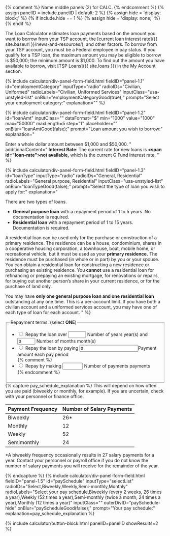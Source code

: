 {% comment %}
Name middle panels (2) for CALC.
{% endcomment %}
{% assign panelID = include.panelID | default: 2 %}
{% assign hide = 'display: block;' %}
{% if include.hide == 1 %} {% assign hide = 'display: none;' %} {% endif %}

<!-- PANEL 1 -->
<section id="panel-{{ panelID }}" class="calculator-panel" style="{{ hide }}"  markdown="1">

The Loan Calculator estimates loan payments based on the amount you want to borrow from your TSP account, the [current loan interest rate]({{ site.baseurl }}/news-and-resources/), and other factors. To borrow from your TSP account, you must be a Federal employee in pay status. If you qualify for a TSP loan, the maximum amount you may be eligible to borrow is $50,000; the minimum amount is $1,000. To find out the amount you have available to borrow, visit [TSP Loans]({{ site.loans }}) in the My Account section.

{% include calculator/div-panel-form-field.html
  fieldID="panel-1.1" id="employmentCategory"
  inputType="radio" radioIDs="Civilian, Uniformed" radioLabels="Civilian, Uniformed Services"
  inputClass="usa-unstyled-list"
  onBlur="employmentCategoryGood(true);"
  prompt="Select your employment category:"
  explanation=""
%}

{% include calculator/div-panel-form-field.html
  fieldID="panel-1.2" id="loanAmt"
  inputClass=""  dataFormat="$"
  min="1000" value="1000" max="50000" maxLength=5 step="1"
  placeholder="" onBlur="loanAmtGood(false);"
  prompt="Loan amount you wish to borrow:"
  explanation="

  Enter a whole dollar amount between $1,000 and $50,000.
  "
  additionalContent="
**Interest Rate**: The current rate for new loans is **<span id=\"loan-rate\">not available</span>,** which is the current <span class='nobr'>G Fund</span> interest rate.
"
%}

{% include calculator/div-panel-form-field.html
  fieldID="panel-1.3" id="loanType"
  inputType="radio" radioIDs="General, Residential" radioLabels="General purpose, Residential"
  inputClass="usa-unstyled-list"
  onBlur="loanTypeGood(false);"
  prompt="Select the type of loan you wish to apply for:"
  explanation="

There are two types of loans.

- **General purpose loan** with a repayment period of 1 to 5 years. No documentation is required.
- **Residential loan** with a repayment period of 1 to 15 years. Documentation is required.

A residential loan can be used only for the purchase or construction of a primary residence. The residence can be a house, condominium, shares in a cooperative housing corporation, a townhouse, boat, mobile home, or recreational vehicle, but it must be used as your **primary residence.** The residence must be purchased (in whole or in part) by you or your spouse. You can obtain a residential loan for constructing a new residence or purchasing an existing residence. You **cannot** use a residential loan for refinancing or prepaying an existing mortgage, for renovations or repairs, for buying out another person’s share in your current residence, or for the purchase of land only.

You may have **only one general purpose loan and one residential loan** outstanding at any one time. This is a per-account limit. If you have both a civilian account and a uniformed services account, you may have one of each type of loan for each account.
  "
%}


<!--
<div id="paySchedule-div" class="panel-form-field" >
<label for="paySchedule" id="paySchedule-label" aria-details="panel-1.5" >Your pay schedule:</label>
<span class="usa-input-error-message" id="paySchedule-error-message" role="alert"></span>
-->

<div class="panel-form-field" >
<div id="payType-div">
<fieldset class="usa-fieldset-inputs usa-sans">
<legend id="payType-label" aria-details="panel-1.4">Repayment terms: (select <strong>ONE</strong>)</legend>
<span class="usa-input-error-message" id="payType-error-message" role="alert"></span>
<ul class="usa-unstyled-list inline-input">
<!-- Radio 1 -->
<span class="usa-input-error-message" id="ptYears-error-message" role="alert"></span>
<span class="usa-input-error-message" id="ptMonths-error-message" role="alert"></span>
<li>
<input type="radio" id="repayTime" name="repayment-terms" value="repayTime" onclick="payTypeGood(false);">
<label id="repayTime-label" for="repayTime">Repay the loan over</label>
  <input id="ptYears" class="" type="number" name="repayTime" value="" size="2" maxlength="2"
  min="1" max="15" step="1" placeholder="" onchange="ptYearsMonthsGood(false, false);">
  <label for="ptYears" class="sr-only">Number of years</label>
  year(s) and
  <input id="ptMonths" class="" type="number" name="repayTime" value="0" size="2" maxlength="2"
  min="0" max="11" step="1" placeholder="" onchange="ptYearsMonthsGood(false, false);" title="Months">
  <label for="ptMonths" class="sr-only">Number of months</label> month(s)
</li>
<!-- Radio 2 -->
<span class="usa-input-error-message" id="ptAmount-error-message" role="alert"></span>
<li>
<input type="radio" id="repayPayday" name="repayment-terms" value="repayPayday" onclick="payTypeGood(false);">
<label id="repayPayday-label" for="repayPayday">Repay the loan by paying</label>
  <span data-format="$" class="input-symbol-left">
  <input id="ptAmount" name="repayPayday" class="positivefloat" value="0" size="8" type="number" onblur="ptAmountGood(false);" onchange="ptAmountGood(false);" /></span><label for="ptAmount" class="sr-only">Payment amount</label> each pay period
</li>
{% comment %}
<!-- Radio 3 -->
<span class="usa-input-error-message" id="ptNumpay-error-message" role="alert"></span>
<li>
<input type="radio" id="repayPayments" name="repayment-terms" value="repayPayments" onclick="payTypeGood(false);">
<label id="repayPayments-label" for="repayPayments">Repay by making</label>
  <input id="ptNumpay" class="" type="number" name="repayPayments" value="" size="3"
   maxlength="3" min="1" max="180" step="1" placeholder="" onchange="ptNumpayGood(false);">
   <label for="ptNumpay" class="sr-only">Number of payments</label> payments
</li>
{% endcomment %}
</ul>
</fieldset>
</div>
</div>
{% capture pay_schedule_explanation %}
This will depend on how often you are paid (biweekly or monthly, for example). If you are uncertain, check with your personnel or finance office.

<table class="pay-schedule-table">
<thead>
<tr><th scope="col">Payment Frequency</th><th scope="col">Number of Salary Payments</th></tr>
</thead>
<tbody>
<tr><td>Biweekly</td><td>26*</td></tr>
<tr><td>Monthly</td><td>12</td></tr>
<tr><td>Weekly</td><td>52</td></tr>
<tr><td>Semimonthly</td><td>24</td></tr>
</tbody></table>

\*A biweekly frequency occasionally results in 27 salary payments for a year.  Contact your personnel or payroll office if you do not know the number of salary payments you will receive for the remainder of the year.

{% endcapture %}
{% include calculator/div-panel-form-field.html
  fieldID="panel-1.5" id="paySchedule"
  inputType="selectList"
  radioIDs="Select,Biweekly,Weekly,Semi-monthly,Monthly"
  radioLabels="Select your pay schedule,Biweekly (every 2 weeks&comma; 26 times a year),Weekly (52  times a year),Semi-monthly (twice a month&comma; 24 times a year),Monthly (12  times a year)"
  inputClass="" outerDivID="paySchedule-hide"
  onBlur="payScheduleGood(false);"
  prompt="Your pay schedule:"
  explanation=pay_schedule_explanation
%}
<input type="hidden" name="lastPaySchedule" id="lastPaySchedule" value="Select">

{% include calculator/button-block.html panelID=panelID showResults=2 %}

</section> <!-- end section#panel-1 -->
